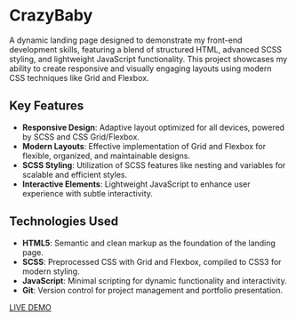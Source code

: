 # CrazyBaby

A dynamic landing page designed to demonstrate my front-end development skills, featuring a blend of structured HTML, advanced SCSS styling, and lightweight JavaScript functionality. This project showcases my ability to create responsive and visually engaging layouts using modern CSS techniques like Grid and Flexbox.

## Key Features

  - **Responsive Design**: Adaptive layout optimized for all devices, powered by SCSS and CSS Grid/Flexbox.  
  - **Modern Layouts**: Effective implementation of Grid and Flexbox for flexible, organized, and maintainable designs.  
  - **SCSS Styling**: Utilization of SCSS features like nesting and variables for scalable and efficient styles.  
  - **Interactive Elements**: Lightweight JavaScript to enhance user experience with subtle interactivity.  

## Technologies Used

  - **HTML5**: Semantic and clean markup as the foundation of the landing page.  
  - **SCSS**: Preprocessed CSS with Grid and Flexbox, compiled to CSS3 for modern styling.  
  - **JavaScript**: Minimal scripting for dynamic functionality and interactivity.  
  - **Git**: Version control for project management and portfolio presentation.  

[LIVE DEMO](https://bohdandymydiuk.github.io/crazy-baby/)
